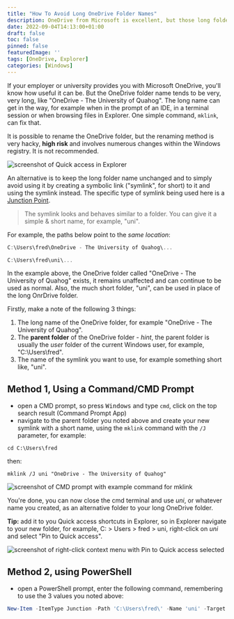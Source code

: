 ```yaml
---
title: "How To Avoid Long OneDrive Folder Names"
description: OneDrive from Microsoft is excellent, but those long folder names get in the way.  
date: 2022-09-04T14:13:00+01:00
draft: false
toc: false
pinned: false
featuredImage: ''
tags: [OneDrive, Explorer]
categories: [Windows]
---
```


If your employer or university provides you with Microsoft OneDrive, you'll know how useful it can be. But the OneDrive folder name tends to be very, very long, like "OneDrive - The University of Quahog".  The long name can get in the way, for example when in the prompt of an IDE, in a terminal session or when browsing files in Explorer. One simple command, `mklink`, can fix that.

<!--more-->

It is possible to rename the OneDrive folder, but the renaming method is very hacky, **high risk** and involves numerous changes within the Windows registry.  It is not recommended.

![screenshot of Quick access in Explorer](/images/mklinkqa2.png "Quick access to your handy new shortname for OneDrive")

An alternative is to keep the long folder name unchanged and to simply avoid using it by creating a symbolic link ("symlink", for short) to it and using the symlink instead.  The specific type of symlink being used here is a [Junction Point](https://docs.microsoft.com/en-gb/windows/win32/fileio/symbolic-links).

> The symlink looks and behaves similar to a folder. You can give it a simple & short name, for example, "uni".

For example, the paths below point to the *same location*:

```Powershell
C:\Users\fred\OneDrive - The University of Quahog\...

C:\Users\fred\uni\...
```

In the example above, the OneDrive folder called "OneDrive - The University of Quahog" exists, it remains unaffected and can continue to be used as normal.  Also, the much short folder, "uni", can be used in place of the long OnrDrive folder.

Firstly, make a note of the following 3 things:
1. The long name of the OneDrive folder, for example "OneDrive - The University of Quahog".
1. The **parent folder** of the OneDrive folder - *hint*, the parent folder is usually the *user* folder of the current Windows user, for example, "C:\Users\fred".
1. The name of the symlink you want to use, for example something short like, "uni".

## Method 1, Using a Command/CMD Prompt
- open a CMD prompt, so press <kbd>Windows</kbd> and type `cmd`, click on the top search result (Command Prompt App)
- navigate to the parent folder you noted above and create your new symlink with a short name, using the `mklink` command with the `/J` parameter, for example:

```Batchfile
cd C:\Users\fred
```

then:

```Batchfile
mklink /J uni "OneDrive - The University of Quahog"
```

![screenshot of CMD prompt with example command for mklink](/images/mklinkhi.png "using mklink to create a symlink")

You're done, you can now close the cmd terminal and use *uni*, or whatever name you created, as an alternative folder to your long OneDrive folder.

**Tip:** add it to you Quick access shortcuts in Explorer, so in Explorer navigate to your new folder, for example, C: > Users > fred > uni, right-click on *uni* and select "Pin to Quick access".

![screenshot of right-click context menu with Pin to Quick access selected](/images/mklinkqa.png "right-click to enable Pin to Quick access")

## Method 2, using PowerShell
- open a PowerShell prompt, enter the following command, remembering to use the 3 values you noted above:

```Powershell
New-Item -ItemType Junction -Path 'C:\Users\fred\' -Name 'uni' -Target 'C:\Users\fred\OneDrive - The University of Quahog'
```
